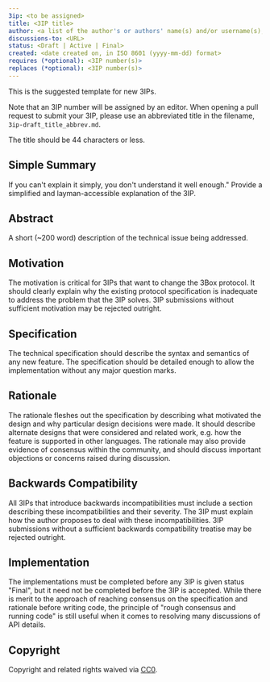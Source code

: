 ```yaml
---
3ip: <to be assigned>
title: <3IP title>
author: <a list of the author's or authors' name(s) and/or username(s), or name(s) and email(s), e.g. (use with the parentheses or triangular brackets): FirstName LastName (@GitHubUsername), FirstName LastName <foo@bar.com>, FirstName (@GitHubUsername) and GitHubUsername (@GitHubUsername)>
discussions-to: <URL>
status: <Draft | Active | Final>
created: <date created on, in ISO 8601 (yyyy-mm-dd) format>
requires (*optional): <3IP number(s)>
replaces (*optional): <3IP number(s)>
---
```


This is the suggested template for new 3IPs.

Note that an 3IP number will be assigned by an editor. When opening a pull request to submit your 3IP, please use an abbreviated title in the filename, `3ip-draft_title_abbrev.md`.

The title should be 44 characters or less.

## Simple Summary
If you can't explain it simply, you don't understand it well enough." Provide a simplified and layman-accessible explanation of the 3IP.

## Abstract
A short (~200 word) description of the technical issue being addressed.

## Motivation
The motivation is critical for 3IPs that want to change the 3Box protocol. It should clearly explain why the existing protocol specification is inadequate to address the problem that the 3IP solves. 3IP submissions without sufficient motivation may be rejected outright.

## Specification
The technical specification should describe the syntax and semantics of any new feature. The specification should be detailed enough to allow the implementation without any major question marks.

## Rationale
The rationale fleshes out the specification by describing what motivated the design and why particular design decisions were made. It should describe alternate designs that were considered and related work, e.g. how the feature is supported in other languages. The rationale may also provide evidence of consensus within the community, and should discuss important objections or concerns raised during discussion.

## Backwards Compatibility
All 3IPs that introduce backwards incompatibilities must include a section describing these incompatibilities and their severity. The 3IP must explain how the author proposes to deal with these incompatibilities. 3IP submissions without a sufficient backwards compatibility treatise may be rejected outright.

## Implementation
The implementations must be completed before any 3IP is given status "Final", but it need not be completed before the 3IP is accepted. While there is merit to the approach of reaching consensus on the specification and rationale before writing code, the principle of "rough consensus and running code" is still useful when it comes to resolving many discussions of API details.

## Copyright
Copyright and related rights waived via [CC0](https://creativecommons.org/publicdomain/zero/1.0/).
